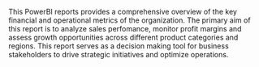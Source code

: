 This PowerBI reports provides a comprehensive overview of the key financial and operational metrics of the organization. The primary aim of this report is to analyze sales perfomance, monitor profit margins and assess growth opportunities across different product categories and regions. This report serves as a decision making tool for business stakeholders to drive strategic initiatives and optimize operations.
